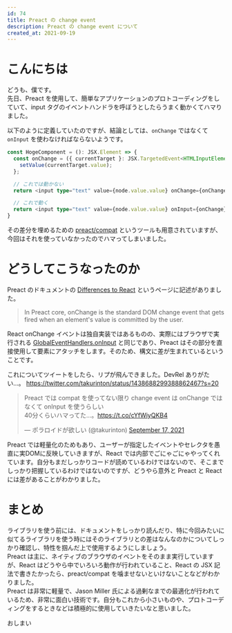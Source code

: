 ```yaml
---
id: 74
title: Preact の change event
description: Preact の change event について
created_at: 2021-09-19
---
```


# こんにちは

どうも、僕です。  
先日、Preact を使用して、簡単なアプリケーションのプロトコーディングをしていて、input タグのイベントハンドラを呼ぼうとしたらうまく動かくてハマりました。  
  
以下のように定義していたのですが、結論としては、`onChange` ではなくて `onInput` を使わなければならないようです。

```typescript
const HogeComponent = (): JSX.Element => {
  const onChange = ({ currentTarget }: JSX.TargetedEvent<HTMLInputElement, Event>) => {
    setValue(currentTarget.value);
  };

  // これでは動かない
  return <input type="text" value={node.value.value} onChange={onChange}></input>;

  // これで動く
  return <input type="text" value={node.value.value} onInput={onChange}></input>;
}
```

その差分を埋めるための [preact/compat](https://github.com/preactjs/preact-compat) というツールも用意されていますが、今回はそれを使っていなかったのでハマってしまいました。

# どうしてこうなったのか

Preact のドキュメントの [Differences to React](https://preactjs.com/guide/v10/differences-to-react/) というページに記述がありました。

> In Preact core, onChange is the standard DOM change event that gets fired when an element's value is committed by the user.

React onChange イベントは独自実装ではあるものの、実際にはブラウザで実行される [GlobalEventHandlers.onInput](https://developer.mozilla.org/ja/docs/Web/API/GlobalEventHandlers/oninput) と同じであり、Preact はその部分を直接使用して要素にアタッチをします。そのため、構文に差が生まれているということです。  
  
これについてツイートをしたら、リプが飛んできました。DevRel ありがたい...。
https://twitter.com/takurinton/status/1438688299388862467?s=20
<blockquote class="twitter-tweet"><p lang="ja" dir="ltr">Preact では compat を使ってない限り change event は onChange ではなくて onInput を使うらしい<br>40分くらいハマってた...。<a href="https://t.co/cYfWiyQKB4">https://t.co/cYfWiyQKB4</a></p>&mdash; ポラロイドが欲しい (@takurinton) <a href="https://twitter.com/takurinton/status/1438688299388862467?ref_src=twsrc%5Etfw">September 17, 2021</a></blockquote> <script async src="https://platform.twitter.com/widgets.js" charset="utf-8"></script>



Preact では軽量化のためもあり、ユーザーが指定したイベントやセレクタを愚直に実DOMに反映していきますが、React では内部でごにゃごにゃやってくれています。自分もまだしっかりコードが読めているわけではないので、そこまでしっかり把握しているわけではないのですが、どうやら意外と Preact と React には差があることがわかりました。  



# まとめ

ライブラリを使う前には、ドキュメントをしっかり読んだり、特に今回みたいに似てるライブラリを使う時にはそのライブラリとの差はなんなのかについてしっかり確認し、特性を掴んだ上で使用するようにしましょう。  
Preact は主に、ネイティブのブラウザのイベントをそのまま実行していますが、React はどうやら中でいろいろ動作が行われていること、React の JSX 記法で書きたかったら、preact/compat を噛ませないといけないことなどがわかりました。  
Preact は非常に軽量で、Jason Miller 氏による過剰なまでの最適化が行われているため、非常に面白い技術です。自分もこれから小さいものや、プロトコーディングをするときなどは積極的に使用していきたいなと思いました。  

おしまい
